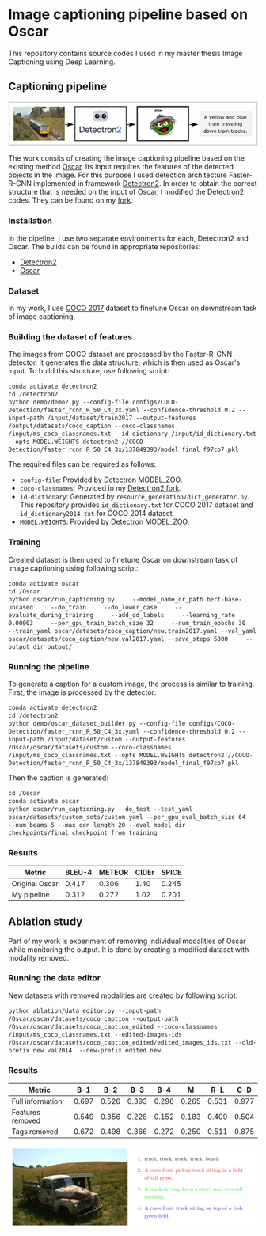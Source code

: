 # Image captioning pipeline based on Oscar

This repository contains source codes I used in my master thesis Image Captioning using Deep Learning. 

## Captioning pipeline

![pipeline](assets/pipeline.png)

The work consits of creating the image captioning pipeline based on the existing method [Oscar](https://github.com/microsoft/Oscar). Its input requires the features of the detected objects in the image. For this purpose I used detection architecture Faster-R-CNN implemented in framework [Detectron2](https://github.com/facebookresearch/detectron2). In order to obtain the correct structure that is needed on the input of Oscar, I modified the Detectron2 codes. They can be found on my [fork](https://github.com/zeleznyt/detectron2).

### Installation

In the pipeline, I use two separate environments for each, Detectron2 and Oscar. The builds can be found in appropriate repositories:
* [Detectron2](https://github.com/zeleznyt/detectron2/blob/main/INSTALL.md)
* [Oscar](https://github.com/microsoft/Oscar/blob/master/INSTALL.md)

### Dataset

In my work, I use [COCO 2017](https://cocodataset.org/#download) dataset to finetune Oscar on downstream task of image captioning.

### Building the dataset of features

The images from COCO dataset are processed by the Faster-R-CNN detector. It generates the data structure, which is then used as Oscar's input. To build this structure, use following script:
```
conda activate detectron2
cd /detectron2
python demo/demo2.py --config-file configs/COCO-Detection/faster_rcnn_R_50_C4_3x.yaml --confidence-threshold 0.2 --input-path /input/dataset/train2017 --output-features /output/datasets/coco_caption --coco-classnames /input/ms_coco_classnames.txt --id-dictionary /input/id_dictionary.txt --opts MODEL.WEIGHTS detectron2://COCO-Detection/faster_rcnn_R_50_C4_3x/137849393/model_final_f97cb7.pkl
```
The required files can be required as follows: 
* `config-file`:  Provided by [Detectron MODEL_ZOO](https://github.com/zeleznyt/detectron2/blob/main/MODEL_ZOO.md).
* `coco-classnames`: Provided in my [Detectron2 fork](https://github.com/zeleznyt/detectron2).
* `id-dictionary`: Generated by `resource_generation/dict_generator.py`. This repository provides `id_dictionary.txt` for COCO 2017 dataset and `id_dictionary2014.txt` for COCO 2014 dataset.
* `MODEL.WEIGHTS`: Provided by [Detectron MODEL_ZOO](https://github.com/zeleznyt/detectron2/blob/main/MODEL_ZOO.md).

### Training

Created dataset is then used to finetune Oscar on downstream task of image captioning using following script:
```
conda activate oscar
cd /Oscar
python oscar/run_captioning.py     --model_name_or_path bert-base-uncased     --do_train     --do_lower_case     --evaluate_during_training     --add_od_labels     --learning_rate 0.00003     --per_gpu_train_batch_size 32     --num_train_epochs 30     --train_yaml oscar/datasets/coco_caption/new.train2017.yaml --val_yaml oscar/datasets/coco_caption/new.val2017.yaml --save_steps 5000     --output_dir output/
```

### Running the pipeline

To generate a caption for a custom image, the process is similar to training. First, the image is processed by the detector:
```
conda activate detectron2
cd /detectron2
python demo/oscar_dataset_builder.py --config-file configs/COCO-Detection/faster_rcnn_R_50_C4_3x.yaml --confidence-threshold 0.2 --input-path /input/dataset/custom --output-features /Oscar/oscar/datasets/custom --coco-classnames /input/ms_coco_classnames.txt --opts MODEL.WEIGHTS detectron2://COCO-Detection/faster_rcnn_R_50_C4_3x/137849393/model_final_f97cb7.pkl
```
Then the caption is generated:
```
cd /Oscar
conda activate oscar
python oscar/run_captioning.py --do_test --test_yaml oscar/datasets/custom_sets/custom.yaml --per_gpu_eval_batch_size 64     --num_beams 5 --max_gen_length 20 --eval_model_dir checkpoints/final_checkpoint_from_training
```

### Results

| Metric | BLEU-4 | METEOR | CIDEr | SPICE|
|-------|-------|-------|-------|-------|
|Original Oscar | 0.417 | 0.306 | 1.40 | 0.245|
|My pipeline | 0.312 | 0.272 | 1.02 | 0.201|

## Ablation study

Part of my work is experiment of removing individual modalities of Oscar while monitoring the output. It is done by creating a modified dataset with modality removed.

### Running the data editor

New datasets with removed modalities are created by following script:
```
python ablation/data_editor.py --input-path /Oscar/oscar/datasets/coco_caption --output-path /Oscar/oscar/datasets/coco_caption_edited --coco-classnames /input/ms_coco_classnames.txt --edited-images-ids /Oscar/oscar/datasets/coco_caption_edited/edited_images_ids.txt --old-prefix new.val2014. --new-prefix edited.new.
```

### Results

|Metric | B-1 | B-2 | B-3 | B-4 | M | R-L | C-D|
|-------|-------|-------|-------|-------|-------|-------|-------|
|Full information | 0.697 | 0.526 | 0.393 | 0.296 | 0.265 | 0.531 | 0.977|
|Features removed | 0.549 | 0.356 | 0.228 | 0.152 | 0.183 | 0.409 | 0.504|
|Tags removed | 0.672 | 0.498 | 0.366 | 0.272 | 0.250 | 0.511 | 0.875|

![ablation_results](assets/ablation.png)
